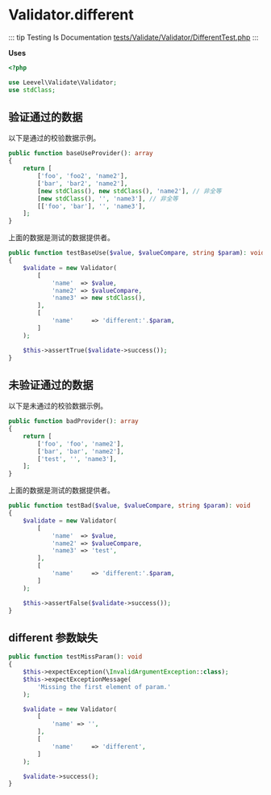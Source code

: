 # Validator.different

::: tip Testing Is Documentation
[tests/Validate/Validator/DifferentTest.php](https://github.com/hunzhiwange/framework/blob/master/tests/Validate/Validator/DifferentTest.php)
:::
    
**Uses**

``` php
<?php

use Leevel\Validate\Validator;
use stdClass;
```

## 验证通过的数据

以下是通过的校验数据示例。

``` php
public function baseUseProvider(): array
{
    return [
        ['foo', 'foo2', 'name2'],
        ['bar', 'bar2', 'name2'],
        [new stdClass(), new stdClass(), 'name2'], // 非全等
        [new stdClass(), '', 'name3'], // 非全等
        [['foo', 'bar'], '', 'name3'],
    ];
}
```

上面的数据是测试的数据提供者。


``` php
public function testBaseUse($value, $valueCompare, string $param): void
{
    $validate = new Validator(
        [
            'name'  => $value,
            'name2' => $valueCompare,
            'name3' => new stdClass(),
        ],
        [
            'name'     => 'different:'.$param,
        ]
    );

    $this->assertTrue($validate->success());
}
```
    
## 未验证通过的数据

以下是未通过的校验数据示例。

``` php
public function badProvider(): array
{
    return [
        ['foo', 'foo', 'name2'],
        ['bar', 'bar', 'name2'],
        ['test', '', 'name3'],
    ];
}
```

上面的数据是测试的数据提供者。


``` php
public function testBad($value, $valueCompare, string $param): void
{
    $validate = new Validator(
        [
            'name'  => $value,
            'name2' => $valueCompare,
            'name3' => 'test',
        ],
        [
            'name'     => 'different:'.$param,
        ]
    );

    $this->assertFalse($validate->success());
}
```
    
## different 参数缺失

``` php
public function testMissParam(): void
{
    $this->expectException(\InvalidArgumentException::class);
    $this->expectExceptionMessage(
        'Missing the first element of param.'
    );

    $validate = new Validator(
        [
            'name' => '',
        ],
        [
            'name'     => 'different',
        ]
    );

    $validate->success();
}
```